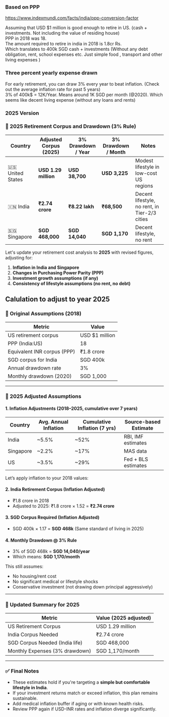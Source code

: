 ### Based on PPP
 https://www.indexmundi.com/facts/india/ppp-conversion-factor  
 
 Assuming that USD $1 million is good enough to retire in US. (cash + investments. Not including the value of residing house)  
 PPP in 2018 was 18.  
 The amount required to retire in india in 2018 is 1.8cr Rs.  
 Which translates to 400k SGD cash + investments (Without any debt obligation, rent, school expenses etc. Just simple food , transport and other living expenses )  
 
 ### Three percent yearly expense drawn
 For early retirement, you can draw 3% every year to beat inflation. (Check out the average inflation rate for past 5 years)  
 3% of 400k$ = 12K/Year. Means around 1K SGD per month (@2020).  Which seems like decent living expense (without any loans and rents)

### 2025 Version

### 🧮 2025 Retirement Corpus and Drawdown (3% Rule)

| Country            | Adjusted Corpus (2025) | 3% Drawdown / Year | 3% Drawdown / Month | Notes                                         |
| ------------------ | ---------------------- | ------------------ | ------------------- | --------------------------------------------- |
| 🇺🇸 United States | **USD 1.29 million**   | **USD 38,700**     | **USD 3,225**       | Modest lifestyle in low-cost US regions       |
| 🇮🇳 India         | **₹2.74 crore**        | **₹8.22 lakh**     | **₹68,500**         | Decent lifestyle, no rent, in Tier-2/3 cities |
| 🇸🇬 Singapore     | **SGD 468,000**        | **SGD 14,040**     | **SGD 1,170**       | Decent lifestyle, no rent                     |


Let's update your retirement cost analysis to **2025** with revised figures, adjusting for:

1. **Inflation in India and Singapore**
2. **Changes in Purchasing Power Parity (PPP)**
3. **Investment growth assumptions (if any)**
4. **Consistency of lifestyle assumptions (no rent, no debt)**

## Calulation to adjust to year 2025

### 🔢 Original Assumptions (2018)

| Metric                      | Value           |
| --------------------------- | --------------- |
| US retirement corpus        | USD \$1 million |
| PPP (India\:US)             | 18              |
| Equivalent INR corpus (PPP) | ₹1.8 crore      |
| SGD corpus for India        | SGD 400k        |
| Annual drawdown rate        | 3%              |
| Monthly drawdown (2020)     | SGD 1,000       |

---

### 🔁 2025 Adjusted Assumptions

#### 1. **Inflation Adjustments (2018–2025, cumulative over 7 years)**

| Country   | Avg. Annual Inflation | Cumulative Inflation (7 yrs) | Source-based Estimate |
| --------- | --------------------- | ---------------------------- | --------------------- |
| India     | \~5.5%                | \~52%                        | RBI, IMF estimates    |
| Singapore | \~2.2%                | \~17%                        | MAS data              |
| US        | \~3.5%                | \~29%                        | Fed + BLS estimates   |

Let’s apply inflation to your 2018 values:

#### 2. **India Retirement Corpus (Inflation Adjusted)**

* ₹1.8 crore in 2018
* Adjusted to 2025:
  ₹1.8 crore × 1.52 = **₹2.74 crore**

#### 3. **SGD Corpus Required (Inflation Adjusted)**

* SGD 400k × 1.17 = **SGD 468k**
  (Same standard of living in 2025)

#### 4. **Monthly Drawdown @ 3% Rule**

* 3% of SGD 468k = **SGD 14,040/year**
* Which means: **SGD 1,170/month**

This still assumes:

* No housing/rent cost
* No significant medical or lifestyle shocks
* Conservative investment (not drawing down principal aggressively)

---

### 🧮 Updated Summary for 2025

| Metric                         | Value (2025 adjusted) |
| ------------------------------ | --------------------- |
| US Retirement Corpus           | USD 1.29 million      |
| India Corpus Needed            | ₹2.74 crore           |
| SGD Corpus Needed (India life) | SGD 468,000           |
| Monthly Expenses (3% drawdown) | SGD 1,170/month       |

---

### ✅ Final Notes

* These estimates hold if you're targeting a **simple but comfortable lifestyle in India**.
* If your investment returns match or exceed inflation, this plan remains sustainable.
* Add medical inflation buffer if aging or with known health risks.
* Review PPP again if USD-INR rates and inflation diverge significantly.

